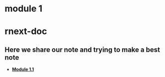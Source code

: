# module 1

# rnext-doc

## **Here we share our note and trying to make a best note**

- [**Module 1.1**](/1.1/)